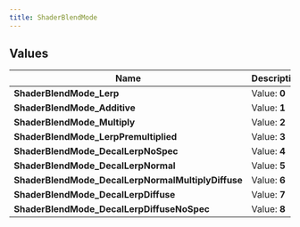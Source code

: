 ```yaml
---
title: ShaderBlendMode
---
```


## Values
| Name | Description |
| ---- | ----------- |
| **ShaderBlendMode_Lerp** | Value: **0** |
| **ShaderBlendMode_Additive** | Value: **1** |
| **ShaderBlendMode_Multiply** | Value: **2** |
| **ShaderBlendMode_LerpPremultiplied** | Value: **3** |
| **ShaderBlendMode_DecalLerpNoSpec** | Value: **4** |
| **ShaderBlendMode_DecalLerpNormal** | Value: **5** |
| **ShaderBlendMode_DecalLerpNormalMultiplyDiffuse** | Value: **6** |
| **ShaderBlendMode_DecalLerpDiffuse** | Value: **7** |
| **ShaderBlendMode_DecalLerpDiffuseNoSpec** | Value: **8** |

